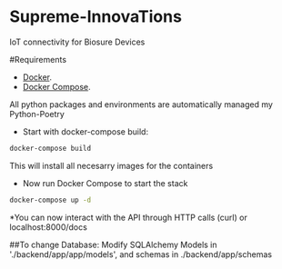 # Supreme-InnovaTions
IoT connectivity for Biosure Devices

#Requirements
* [Docker](https://www.docker.com/).
* [Docker Compose](https://docs.docker.com/compose/install/).

All python packages and environments are automatically managed my Python-Poetry

* Start with docker-compose build:

```bash
docker-compose build
```
This will install all necesarry images for the containers

* Now run Docker Compose to start the stack

```bash
docker-compose up -d
```

*You can now interact with the API through HTTP calls (curl) or localhost:8000/docs

##To change Database:
Modify SQLAlchemy Models in './backend/app/app/models', and schemas in ./backend/app/schemas
